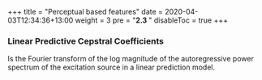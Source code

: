 +++
title = "Perceptual based features"
date = 2020-04-03T12:34:36+13:00
weight = 3
pre = "<b>2.3 </b>"
disableToc = true
+++

### Linear Predictive Cepstral Coefficients
Is the Fourier transform of the log magnitude of the autoregressive power spectrum of the excitation source in a linear prediction model.

